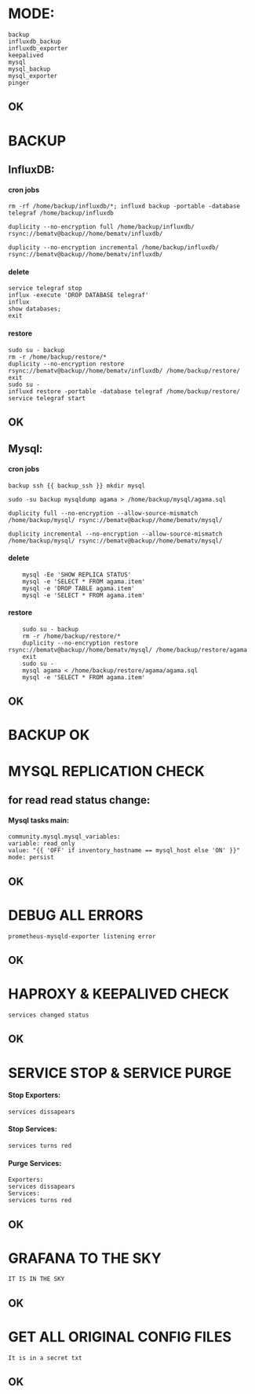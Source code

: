 # MODE:
    backup
    influxdb_backup
    influxdb_exporter
    keepalived
    mysql
    mysql_backup
    mysql_exporter
    pinger
## OK


# BACKUP

## InfluxDB:
#### cron jobs
    rm -rf /home/backup/influxdb/*; influxd backup -portable -database telegraf /home/backup/influxdb

    duplicity --no-encryption full /home/backup/influxdb/ rsync://bematv@backup//home/bematv/influxdb/

    duplicity --no-encryption incremental /home/backup/influxdb/ rsync://bematv@backup//home/bematv/influxdb/

#### delete
    service telegraf stop
    influx -execute 'DROP DATABASE telegraf'
    influx
    show databases;
    exit

#### restore
    sudo su - backup
    rm -r /home/backup/restore/*
    duplicity --no-encryption restore rsync://bematv@backup//home/bematv/influxdb/ /home/backup/restore/
    exit
    sudo su -
    influxd restore -portable -database telegraf /home/backup/restore/
    service telegraf start
## OK
   
## Mysql:
#### cron jobs
    backup ssh {{ backup_ssh }} mkdir mysql

    sudo -su backup mysqldump agama > /home/backup/mysql/agama.sql

    duplicity full --no-encryption --allow-source-mismatch /home/backup/mysql/ rsync://bematv@backup//home/bematv/mysql/

    duplicity incremental --no-encryption --allow-source-mismatch /home/backup/mysql/ rsync://bematv@backup//home/bematv/mysql/

#### delete
        mysql -Ee 'SHOW REPLICA STATUS'
        mysql -e 'SELECT * FROM agama.item'
        mysql -e 'DROP TABLE agama.item'
        mysql -e 'SELECT * FROM agama.item'

#### restore
        sudo su - backup
        rm -r /home/backup/restore/*
        duplicity --no-encryption restore rsync://bematv@backup//home/bematv/mysql/ /home/backup/restore/agama
        exit
        sudo su -
        mysql agama < /home/backup/restore/agama/agama.sql
        mysql -e 'SELECT * FROM agama.item'
## OK
# BACKUP OK


# MYSQL REPLICATION CHECK
## for read read status change:
#### Mysql tasks main: 
    community.mysql.mysql_variables:
    variable: read_only
    value: "{{ 'OFF' if inventory_hostname == mysql_host else 'ON' }}"
    mode: persist
## OK


# DEBUG ALL ERRORS
    prometheus-mysqld-exporter listening error
## OK


# HAPROXY & KEEPALIVED CHECK
    services changed status
## OK


# SERVICE STOP & SERVICE PURGE
#### Stop Exporters:
    services dissapears

#### Stop Services:
    services turns red

#### Purge Services:
    Exporters:
    services dissapears
    Services:
    services turns red
## OK

# GRAFANA TO THE SKY
    IT IS IN THE SKY
## OK


# GET ALL ORIGINAL CONFIG FILES
    It is in a secret txt
## OK

